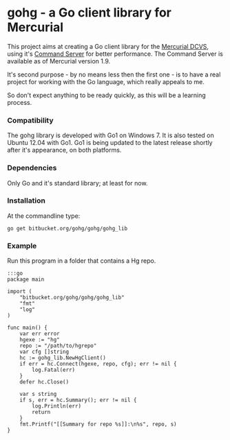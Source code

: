 # gohg - a Go client library for Mercurial

This project aims at creating a Go client library for the
[Mercurial DCVS](http://mercurial.selenic.com), using it's
[Command Server](http://mercurial.selenic.com/wiki/CommandServer)
for better performance. The Command Server is available as of Mercurial
version 1.9.

It's second purpose - by no means less then the first one - is to have a real
project for working with the Go language, which really appeals to me.

So don't expect anything to be ready quickly, as this will be a learning process.

### Compatibility

The gohg library is developed with Go1 on Windows 7.
It is also tested on Ubuntu 12.04 with Go1.
Go1 is being updated to the latest release shortly after it's appearance,
on both platforms.

### Dependencies

Only Go and it's standard library; at least for now.

### Installation

At the commandline type:

    go get bitbucket.org/gohg/gohg/gohg_lib

### Example

Run this program in a folder that contains a Hg repo.

    :::go
    package main

    import (
        "bitbucket.org/gohg/gohg/gohg_lib"
        "fmt"
        "log"
    )

    func main() {
        var err error
        hgexe := "hg"
        repo := "/path/to/hgrepo"
        var cfg []string
        hc := gohg_lib.NewHgClient()
        if err = hc.Connect(hgexe, repo, cfg); err != nil {
            log.Fatal(err)
        }
        defer hc.Close()

        var s string
        if s, err = hc.Summary(); err != nil {
            log.Println(err)
            return
        }
        fmt.Printf("[[Summary for repo %s]]:\n%s", repo, s)
    }
